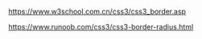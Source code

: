 https://www.w3school.com.cn/css3/css3_border.asp

https://www.runoob.com/css3/css3-border-radius.html
